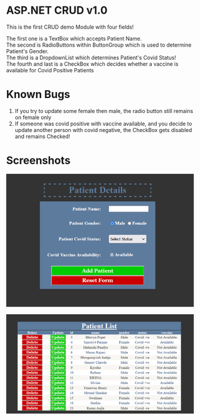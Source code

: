# ASP.NET CRUD v1.0

This is the first CRUD demo Module with four fields!

The first one is a TextBox which accepts Patient Name.<br>
The second is RadioButtons within ButtonGroup which is used to determine Patient's Gender.<br>
The third is a DropdownList which determines Patient's Covid Status!<br>
The fourth and last is a CheckBox which decides whether a vaccine is available for Covid Positive Patients

# Known Bugs

1. If you try to update some female then male, the radio button still remains on female only
2. If someone was covid positive with vaccine available, and you decide to update another person with covid negative, the CheckBox gets disabled and remains Checked!

# Screenshots

<img src="screenshots/Screenshot (1004).png" />
<br><br>
<img src="screenshots/Screenshot (1005).png" />
